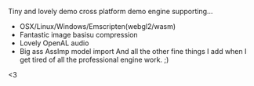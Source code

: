 Tiny and lovely demo cross platform demo engine supporting...
- OSX/Linux/Windows/Emscripten(webgl2/wasm)
- Fantastic image basisu compression
- Lovely OpenAL audio
- Big ass AssImp model import
And all the other fine things I add when I get tired of all the professional engine work. ;)

<3
